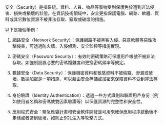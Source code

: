 

安全（Security）是指系統、資料、人員、物品等事物受到保護免於遭到非法侵害、損失或損壞的狀態。在資訊技術領域中，安全更指保護電腦、網路、軟體、資料或其它數位資源不被非法存取、竊取或破壞的措施。

以下是幾個舉例：

1. 網路安全（Network Security）：保護網路不被黑客入侵、惡意軟體等惡性攻擊侵害，可透過防火牆、入侵偵測、安全監控等措施實現。

2. 密碼安全（Password Security）：有效的密碼策略可保護用戶帳號不被非法存取，如強制設置必要的密碼複雜度和更換密碼頻率等規定。 

3. 數據安全（Data Security）：保護機密資料和敏感資料不被偷竊、滲漏或破壞。數據加密是一項措施，可以藉由安全存儲或加密來保障資料不受到非法存取。

4. 身份驗證（Identity Authentication）：透過一些方式識別和驗證用戶身份（例如使用者名稱和密碼或雙因素驗證等）以保護資源的完整性和安全性。

5. 應用程式安全：緊急應變計畫和安全軟件開發是可用來確保應用程序啟動後不走樣或者遭到破壞，如防止SQL注入等攻擊方式。